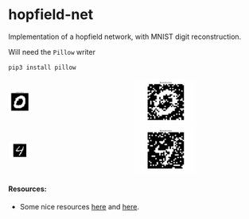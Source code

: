 # hopfield-net
Implementation of a hopfield network, with MNIST digit reconstruction.

Will need the `Pillow` writer

```bash
pip3 install pillow
```

<div style="display: flex; justify-content: space-between; align-items: center;">
  <div style="flex: 0 0 30%;">
    <img src="patterns/pattern_0.png" alt="Original pattern" style="width: 30%; height: auto;"/>
  </div>
  <div style="flex: 0 0 50%;">
    <img src="patterns/HP_ani_pat0.gif" alt="Reconstruction" style="width: 50%; height: auto;"/>
  </div>
</div>

<div style="display: flex; justify-content: space-between; align-items: center;">
  <div style="flex: 0 0 30%;">
    <img src="patterns/pattern_1.png" alt="Original pattern" style="width: 30%; height: auto;"/>
  </div>
  <div style="flex: 0 0 50%;">
    <img src="patterns/HP_ani_pat1.gif" alt="Reconstruction" style="width: 50%; height: auto;"/>
  </div>
</div>


#### Resources:

- Some nice resources [here](https://perso.ens-lyon.fr/eric.thierry/Graphes2010/alice-julien-laferriere.pdf) and [here](http://therisingsea.org/notes/deeprl-seminar-lecture3.pdf).